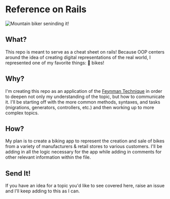 # Reference on Rails

![Mountain biker seninding it!](https://media.giphy.com/media/SvjMruFPXPixOIGDch/giphy.gif)

## What?
This repo is meant to serve as a cheat sheet on rails! Because OOP centers around the idea of creating digital representations of the real world, I represented one of my favorite things: :mountain_bicyclist: bikes!

## Why? 
I'm creating this repo as an application of the [Feynman Technique](https://medium.com/taking-note/learning-from-the-feynman-technique-5373014ad230) in order to deepen not only my understanding of the topic, but how to communicate it.  I'll be starting off with the more common methods, syntaxes, and tasks (migrations, generators, controllers, etc.) and then working up to more complex topics.

## How?
My plan is to create a biking app to represent the creation and sale of bikes from a variety of manufacturers & retail stores to various customers. I'll be adding in all the logic necessary for the app while adding in comments for other relevant information within the file.

## Send It!
If you have an idea for a topic you'd like to see covered here, raise an issue and I'll keep adding to this as I can. 

